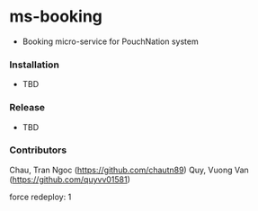 # ms-booking

- Booking micro-service for PouchNation system

### Installation

- TBD

### Release

- TBD

### Contributors

Chau, Tran Ngoc (https://github.com/chautn89)
Quy, Vuong Van (https://github.com/quyvv01581)

force redeploy: 1
